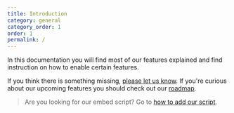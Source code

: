 ```yaml
---
title: Introduction
category: general
category_order: 1
order: 1
permalink: /
---
```


In this documentation you will find most of our features explained and find instruction on how to enable certain features.

If you think there is something missing, [please let us know](https://simpleanalytics.io/feedback?ref=docs.simpleanalytics.io).
If you're curious about our upcoming features you should check out our [roadmap](https://simpleanalytics.io/roadmap?ref=docs.simpleanalytics.io).

> Are you looking for our embed script? Go to [how to add our script](/script).
